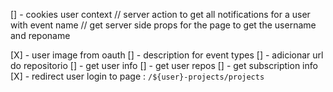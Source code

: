[] - cookies user context
// server action to get all notifications for a user with event name
// get server side props for the page to get the username and reponame

[X] - user image from oauth
[] - description for event types
[] - adicionar url do repositorio
[] - get user info
[] - get user repos
[] - get subscription info
[X] - redirect user login to page : `/${user}-projects/projects`
